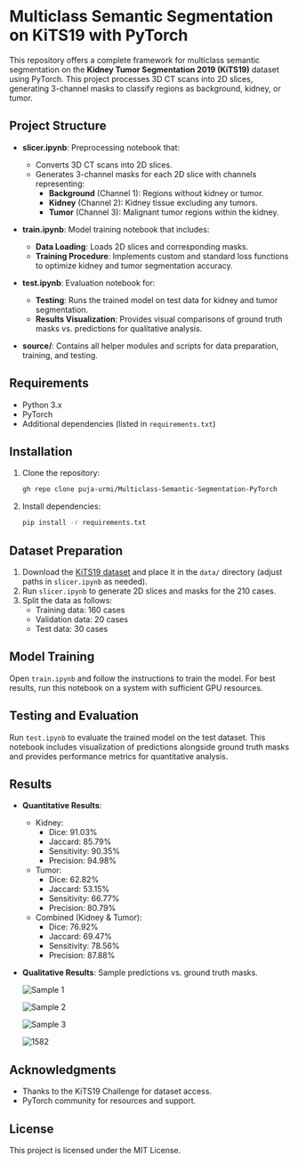 # Multiclass Semantic Segmentation on KiTS19 with PyTorch

This repository offers a complete framework for multiclass semantic segmentation on the **Kidney Tumor Segmentation 2019 (KiTS19)** dataset using PyTorch. This project processes 3D CT scans into 2D slices, generating 3-channel masks to classify regions as background, kidney, or tumor.

## Project Structure

- **slicer.ipynb**: Preprocessing notebook that:
  - Converts 3D CT scans into 2D slices.
  - Generates 3-channel masks for each 2D slice with channels representing:
    - **Background** (Channel 1): Regions without kidney or tumor.
    - **Kidney** (Channel 2): Kidney tissue excluding any tumors.
    - **Tumor** (Channel 3): Malignant tumor regions within the kidney.

- **train.ipynb**: Model training notebook that includes:
  - **Data Loading**: Loads 2D slices and corresponding masks.
  - **Training Procedure**: Implements custom and standard loss functions to optimize kidney and tumor segmentation accuracy.

- **test.ipynb**: Evaluation notebook for:
  - **Testing**: Runs the trained model on test data for kidney and tumor segmentation.
  - **Results Visualization**: Provides visual comparisons of ground truth masks vs. predictions for qualitative analysis.

- **source/**: Contains all helper modules and scripts for data preparation, training, and testing.

## Requirements
- Python 3.x
- PyTorch
- Additional dependencies (listed in `requirements.txt`)

## Installation

1. Clone the repository:
   ```bash
   gh repo clone puja-urmi/Multiclass-Semantic-Segmentation-PyTorch
   ```

2. Install dependencies:
   ```bash
   pip install -r requirements.txt
   ```

## Dataset Preparation

1. Download the [KiTS19 dataset](https://github.com/neheller/kits19) and place it in the `data/` directory (adjust paths in `slicer.ipynb` as needed).
2. Run `slicer.ipynb` to generate 2D slices and masks for the 210 cases.
3. Split the data as follows:
   - Training data: 160 cases
   - Validation data: 20 cases
   - Test data: 30 cases

## Model Training

Open `train.ipynb` and follow the instructions to train the model. For best results, run this notebook on a system with sufficient GPU resources.

## Testing and Evaluation

Run `test.ipynb` to evaluate the trained model on the test dataset. This notebook includes visualization of predictions alongside ground truth masks and provides performance metrics for quantitative analysis.

## Results

- **Quantitative Results**:
  - Kidney:
    - Dice: 91.03%
    - Jaccard: 85.79%
    - Sensitivity: 90.35%
    - Precision: 94.98%
  - Tumor:
    - Dice: 62.82%
    - Jaccard: 53.15%
    - Sensitivity: 66.77%
    - Precision: 80.79%
  - Combined (Kidney & Tumor):
    - Dice: 76.92%
    - Jaccard: 69.47%
    - Sensitivity: 78.56%
    - Precision: 87.88%

- **Qualitative Results**: Sample predictions vs. ground truth masks.

   ![Sample 1](https://github.com/user-attachments/assets/f05921c7-b79c-4cbc-bf08-bed0b4666dc8)
  
   ![Sample 2](https://github.com/user-attachments/assets/6fd3da74-1a88-49f9-85ca-99605e414aa7)
  
   ![Sample 3](https://github.com/user-attachments/assets/1fef1ddc-056a-4661-b0e8-764b18deb0aa)

   ![1582](https://github.com/user-attachments/assets/fba8bb2b-1f0c-4498-9c7c-971a16fde40b)
  

## Acknowledgments

- Thanks to the KiTS19 Challenge for dataset access.
- PyTorch community for resources and support.

## License

This project is licensed under the MIT License.
